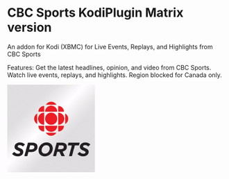 # CBC Sports KodiPlugin Matrix version
An addon for Kodi (XBMC) for Live Events, Replays, and Highlights from CBC Sports

Features:
Get the latest headlines, opinion, and video from CBC Sports.  Watch live events, replays, and highlights.  Region blocked for Canada only.

<img src="resources/icon.png" width="40%">